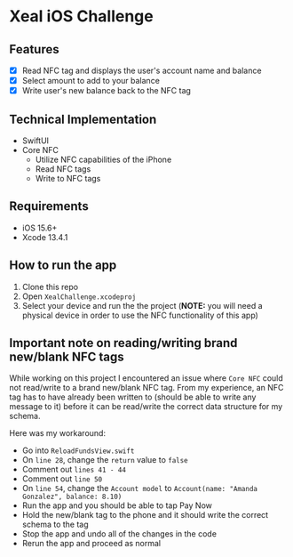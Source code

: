 # Xeal iOS Challenge

## Features
- [x] Read NFC tag and displays the user's account name and balance
- [x] Select amount to add to your balance
- [x] Write user's new balance back to the NFC tag

## Technical Implementation
- SwiftUI
- Core NFC
  - Utilize NFC capabilities of the iPhone
  - Read NFC tags
  - Write to NFC tags

## Requirements
- iOS 15.6+
- Xcode 13.4.1

## How to run the app
1. Clone this repo
2. Open `XealChallenge.xcodeproj`
3. Select your device and run the the project (**NOTE:** you will need a physical device in order to use the NFC functionality of this app)

## Important note on reading/writing brand new/blank NFC tags
While working on this project I encountered an issue where `Core NFC` could not read/write to a brand new/blank NFC tag. From my experience, an NFC tag has to have already been written to (should be able to write any message to it) before it can be read/write the correct data structure for my schema.

Here was my workaround:
- Go into `ReloadFundsView.swift`
- On `line 28`, change the `return` value to `false`
- Comment out `lines 41 - 44`
- Comment out `line 50`
- On `line 54`, change the `Account model` to  `Account(name: "Amanda Gonzalez", balance: 8.10)`
- Run the app and you should be able to tap Pay Now
- Hold the new/blank tag to the phone and it should write the correct schema to the tag
- Stop the app and undo all of the changes in the code
- Rerun the app and proceed as normal


